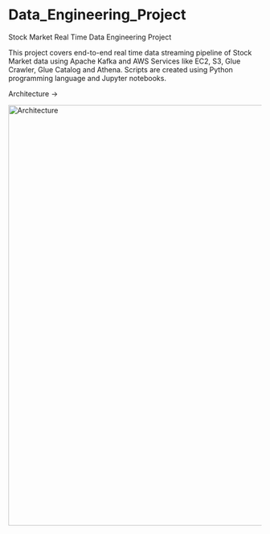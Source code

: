 # Data_Engineering_Project

Stock Market Real Time Data Engineering Project 

This project covers end-to-end real time data streaming pipeline of Stock Market data using Apache Kafka and AWS Services like EC2, S3, Glue Crawler, Glue Catalog and Athena. Scripts are created using Python programming language and Jupyter notebooks.

Architecture -> 


<img width="838" alt="Architecture" src="https://github.com/vaishali2907/Data_Engineering_Project/assets/70795947/af4f11e9-ee7b-45b7-8181-6ec0bcf715e7">
